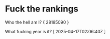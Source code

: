 # Fuck the rankings

Who the hell am I?
{ 28185090 }

What fucking year is it?
[ 2025-04-17T02:06:40Z ]
